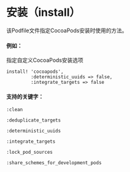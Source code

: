 # 安装（install）

该Podfile文件指定CocoaPods安装时使用的方法。

#### 例如：


指定自定义CocoaPods安装选项
```
install! 'cocoapods',
         :deterministic_uuids => false,
         :integrate_targets => false
```

#### 支持的关键字：
```
:clean

:deduplicate_targets

:deterministic_uuids

:integrate_targets

:lock_pod_sources

:share_schemes_for_development_pods
```

